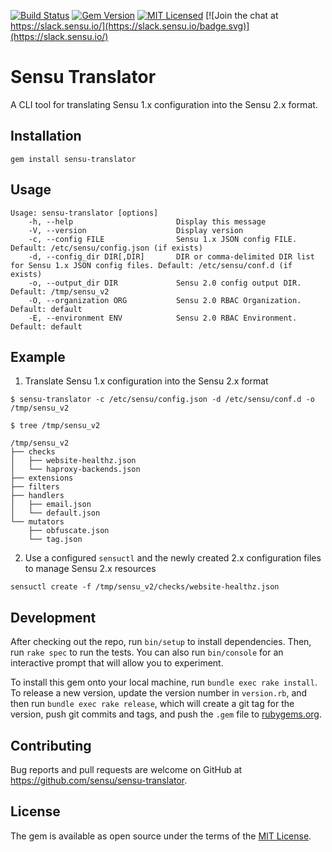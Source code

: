 [![Build Status](https://img.shields.io/travis/sensu/sensu-translator.svg)](https://travis-ci.org/sensu/sensu-translator)
[![Gem Version](https://img.shields.io/gem/v/sensu-translator.svg)](https://github.com/sensu/sensu-translator/blob/master/CHANGELOG.md)
[![MIT Licensed](https://img.shields.io/github/license/sensu/sensu-translator.svg)](https://raw.githubusercontent.com/sensu/sensu-translator/master/LICENSE)
[![Join the chat at https://slack.sensu.io/](https://slack.sensu.io/badge.svg)](https://slack.sensu.io/)

# Sensu Translator

A CLI tool for translating Sensu 1.x configuration into the Sensu 2.x format.

## Installation

`gem install sensu-translator`

## Usage

```
Usage: sensu-translator [options]
    -h, --help                       Display this message
    -V, --version                    Display version
    -c, --config FILE                Sensu 1.x JSON config FILE. Default: /etc/sensu/config.json (if exists)
    -d, --config_dir DIR[,DIR]       DIR or comma-delimited DIR list for Sensu 1.x JSON config files. Default: /etc/sensu/conf.d (if exists)
    -o, --output_dir DIR             Sensu 2.0 config output DIR. Default: /tmp/sensu_v2
    -O, --organization ORG           Sensu 2.0 RBAC Organization. Default: default
    -E, --environment ENV            Sensu 2.0 RBAC Environment. Default: default
```

## Example

1. Translate Sensu 1.x configuration into the Sensu 2.x format

```
$ sensu-translator -c /etc/sensu/config.json -d /etc/sensu/conf.d -o /tmp/sensu_v2

$ tree /tmp/sensu_v2

/tmp/sensu_v2
├── checks
│   ├── website-healthz.json
│   └── haproxy-backends.json
├── extensions
├── filters
├── handlers
│   ├── email.json
│   └── default.json
└── mutators
    ├── obfuscate.json
    └── tag.json
```

2. Use a configured `sensuctl` and the newly created 2.x configuration files to manage Sensu 2.x resources

```
sensuctl create -f /tmp/sensu_v2/checks/website-healthz.json
```

## Development

After checking out the repo, run `bin/setup` to install dependencies. Then, run `rake spec` to run the tests. You can also run `bin/console` for an interactive prompt that will allow you to experiment.

To install this gem onto your local machine, run `bundle exec rake install`. To release a new version, update the version number in `version.rb`, and then run `bundle exec rake release`, which will create a git tag for the version, push git commits and tags, and push the `.gem` file to [rubygems.org](https://rubygems.org).

## Contributing

Bug reports and pull requests are welcome on GitHub at https://github.com/sensu/sensu-translator.

## License

The gem is available as open source under the terms of the [MIT License](http://opensource.org/licenses/MIT).
